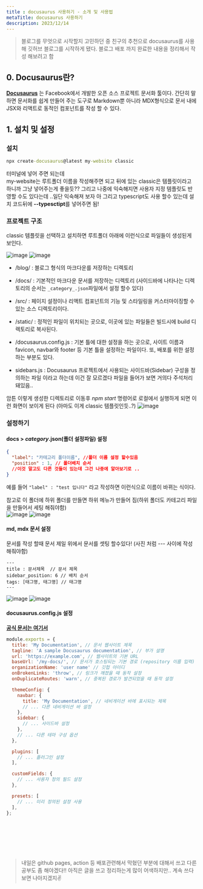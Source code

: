 ```yaml
---
title : docusaurus 사용하기 - 소개 및 사용법
metaTitle: docusaurus 사용하기 
description: 2023/12/14
---
```

> 블로그를 무엇으로 시작할지 고민하던 중 친구의 추천으로 docusaurus를 사용해 깃허브 블로그를 시작하게 됐다. 블로그 배포 까지 완료한 내용을 정리해서 작성 해보려고 함


## 0. Docusaurus란?

__[Docusaurus](https://docusaurus.io/ko/blog/2017/12/14/introducing-docusaurus)__ 는 Facebook에서 개발한 오픈 소스 프로젝트 문서화 툴이다. 간단히 말하면 문서화를 쉽게 만들어 주는 도구로 Markdown뿐 아니라 MDX형식으로 문서 내에 JSX와 리액트로 동적인 컴포넌트를 작성 할 수 있다.

## 1. 설치 및 설정
### 설치

```cmd
npx create-docusaurus@latest my-website classic
```
터미널에 넣어 주면 되는데 <br />
 my-website는 루트폴더 이름을 작성해주면 되고 뒤에 있는 classic은 템플릿이라고 하니까 그냥 넣어주는게 좋을듯?? 그리고 나중에 익숙해지면 사용자 지정 템플릿도 반영할 수도 있다는데 ..일단 익숙해져 보자
 아 그리고 typescript도 사용 할수 있는데 설치 코드뒤에 **--typesctipt**를 넣어주면 됨!

### 프로젝트 구조
classic 템플릿을 선택하고 설치하면 루트폴더 아래에 이런식으로 파일들이 생성된게 보인다.


![image](./img/docusaurus2.png)
![image](./img/docusaurus1.png)

- /blog/ : 블로그 형식의 마크다운를 저장하는 디렉토리
- /docs/ : 기본적인 마크다운 문서를 저장하는 디렉토리 (사이드바에 나타나는 디렉토리의 순서는 `_category_.json`파일에서 설정 할수 있다)

- /src/ : 페이지 설정이나 리액트 컴포넌트의 기능 및 스타일링을 커스터마이징할 수 있는 소스 디렉토리이다.
- /static/ : 정적인 파일이 위치되는 곳으로, 이곳에 있는 파일들은 빌드시에 build 디렉토리로 복사된다.
- /docusaurus.config.js : 기본 틀에 대한 설정을 하는 곳으로, 사이트 이름과 favicon, navbar와 footer 등 기본 틀을 설정하는 파일이다. 또, 배포를 위한 설정하는 부분도 있다.



- sidebars.js : Docusaurus 프로젝트에서 사용되는 사이드바(Sidebar) 구성을 정의하는 파일 이라고 하는데 이건 잘 모르겠다 파일을 들어가 보면 거의다 주석처리 돼있음..

암튼 이렇게 생성한 디렉토리로 이동후  *npm start*  명령어로 로컬에서 실행하게 되면 이런 화면이 보이게 된다 (아마도 이게 classic 템플릿인듯..?)
![image](./img/docusaurus3.png)


### 설정하기
#### docs > _category_.json(폴더 설정파일) 설정

```json
{
  "label": "카테고리 폴더이름", //폴더 이름 설정 할수있음
  "position" : 1, // 폴더배치 순서 
  //이것 말고도 다른 것들이 있는데 그건 나중에 알아보기로 ..
}
```
예를 들어 `"label" : "test 입니다"` 라고 작성하면 이런식으로 이름이 바뀌는 식이다.

참고로 이 폴더에 하위 폴더를 만들면 하위 메뉴가 만들어 짐(하위 폴더도 카테고리 파일을 만들어서 세팅 해줘야함) <br />
  ![image](./img/docusaurus4.png)
  ![image](./img/docusaurus5.png)

#### md, mdx 문서 설정
문서를 작성 할때 문서 제일 위에서 문서를 셋팅 할수있다! (사진 처럼 --- 사이에 작성 해줘야함)
```
---
title : 문서제목  // 문서 제목
sidebar_position: 6 // 배치 순서
tags: [태그명, 태그명] // 태그명 
---
```
  ![image](./img/docusaurus7.png)
  ![image](./img/docusaurus6.png)

#### docusaurus.config.js 설정
**[공식 문서는 여기서](https://docusaurus.io/ko/docs/configuration)**
```js 
module.exports = {
  title: 'My Documentation', // 문서 웹사이트 제목
  tagline: 'A sample Docusaurus documentation', // 부가 설명
  url: 'https://example.com', // 웹사이트의 기본 URL
  baseUrl: '/my-docs/', // 문서가 호스팅되는 기본 경로 (repository 이름 입력)
  organizationName: 'user name' // 깃헙 아이디 
  onBrokenLinks: 'throw', // 링크가 깨졌을 때 동작 설정
  onDuplicateRoutes: 'warn', // 중복된 경로가 발견되었을 때 동작 설정

  themeConfig: {
    navbar: {
      title: 'My Documentation', // 네비게이션 바에 표시되는 제목
      // ... 다른 네비게이션 바 설정
    },
    sidebar: {
      // ... 사이드바 설정
    },
    // ... 다른 테마 구성 옵션
  },

  plugins: [
    // ... 플러그인 설정
  ],

  customFields: {
    // ... 사용자 정의 필드 설정
  },

  presets: [
    // ... 미리 정의된 설정 사용
  ],
};
```


<br />
<br />
<br />
<br />
<br />

> 내일은 github pages, action 등 배포관련해서 막혔던 부분에 대해서 쓰고 다른 공부도 좀 해야겠다!! 아직은 글을 쓰고 정리하는게 많이 어색하지만.. 계속 쓰다보면 나아지겠지✌️